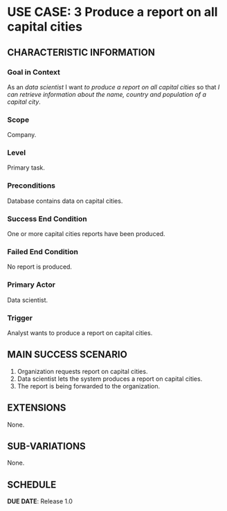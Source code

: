 
# USE CASE: 3 Produce a report on all capital cities

## CHARACTERISTIC INFORMATION

### Goal in Context

As an *data scientist* I want *to produce a report on all capital cities* so that *I can retrieve information about the name, country and population of a capital city*.

### Scope

Company.

### Level

Primary task.

### Preconditions

Database contains data on capital cities.

### Success End Condition

One or more capital cities reports have been produced.

### Failed End Condition

No report is produced.

### Primary Actor

Data scientist.

### Trigger

Analyst wants to produce a report on capital cities.

## MAIN SUCCESS SCENARIO

1. Organization requests report on capital cities.
2. Data scientist lets the system produces a report on capital cities.
3. The report is being forwarded to the organization.

## EXTENSIONS

None.

## SUB-VARIATIONS

None.

## SCHEDULE

**DUE DATE**: Release 1.0
